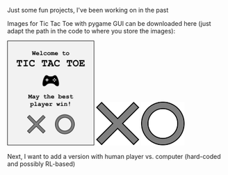 Just some fun projects, I've been working on in the past

Images for Tic Tac Toe with pygame GUI can be downloaded here (just adapt the path in the code to where you store the images):

<img src="images/cover.png" width="200">   <img src="images/x.png" width="100">   <img src="images/o.png" width="100">

Next, I want to add a version with human player vs. computer (hard-coded and possibly RL-based)
